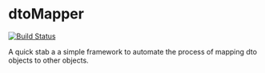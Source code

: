 dtoMapper
=========
[![Build Status](https://travis-ci.org/pokaru/dtoMapper.png?branch=master)](https://travis-ci.org/pokaru/dtoMapper)

A quick stab a a simple framework to automate the process of mapping dto objects to other objects.
